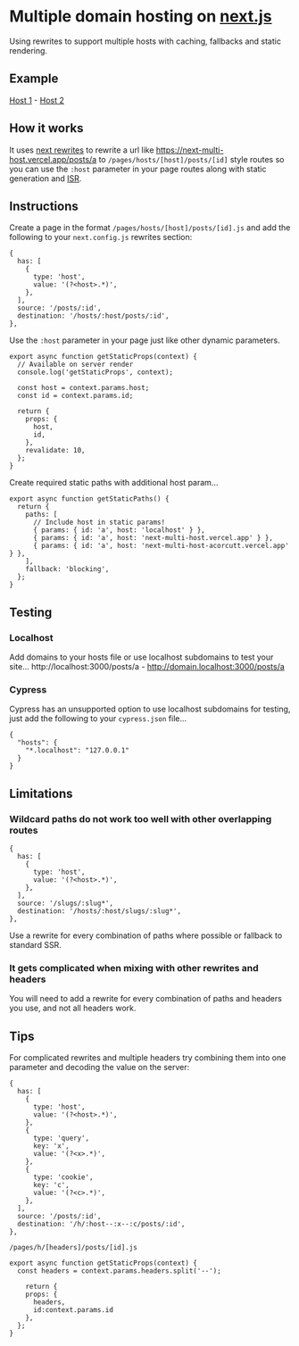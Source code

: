 # Multiple domain hosting on [next.js](https://nextjs.org)

Using rewrites to support multiple hosts with caching, fallbacks and static rendering.

## Example

[Host 1](https://next-multi-host.vercel.app) - [Host 2](https://next-multi-host-acorcutt.vercel.app)

## How it works

It uses [next rewrites](https://nextjs.org/docs/api-reference/next.config.js/rewrites) to rewrite a url like https://next-multi-host.vercel.app/posts/a to `/pages/hosts/[host]/posts/[id]` style routes so you can use the `:host` parameter in your page routes along with static generation and [ISR](https://nextjs.org/docs/basic-features/data-fetching#incremental-static-regeneration).

## Instructions

Create a page in the format `/pages/hosts/[host]/posts/[id].js` and add the following to your `next.config.js` rewrites section:

```
{
  has: [
    {
      type: 'host',
      value: '(?<host>.*)',
    },
  ],
  source: '/posts/:id',
  destination: '/hosts/:host/posts/:id',
},
```

Use the `:host` parameter in your page just like other dynamic parameters.

```
export async function getStaticProps(context) {
  // Available on server render
  console.log('getStaticProps', context);

  const host = context.params.host;
  const id = context.params.id;

  return {
    props: {
      host,
      id,
    },
    revalidate: 10,
  };
}
```

Create required static paths with additional host param...

```
export async function getStaticPaths() {
  return {
    paths: [
      // Include host in static params!
      { params: { id: 'a', host: 'localhost' } },
      { params: { id: 'a', host: 'next-multi-host.vercel.app' } },
      { params: { id: 'a', host: 'next-multi-host-acorcutt.vercel.app' } },
    ],
    fallback: 'blocking',
  };
}
```

## Testing

### Localhost

Add domains to your hosts file or use localhost subdomains to test your site...
http://localhost:3000/posts/a - http://domain.localhost:3000/posts/a

### Cypress

Cypress has an unsupported option to use localhost subdomains for testing, just add the following to your `cypress.json` file...

```
{
  "hosts": {
    "*.localhost": "127.0.0.1"
  }
}

```

## Limitations

### Wildcard paths do not work too well with other overlapping routes

```
{
  has: [
    {
      type: 'host',
      value: '(?<host>.*)',
    },
  ],
  source: '/slugs/:slug*',
  destination: '/hosts/:host/slugs/:slug*',
},
```

Use a rewrite for every combination of paths where possible or fallback to standard SSR.

### It gets complicated when mixing with other rewrites and headers

You will need to add a rewrite for every combination of paths and headers you use, and not all headers work.

## Tips

For complicated rewrites and multiple headers try combining them into one parameter and decoding the value on the server:

```
{
  has: [
    {
      type: 'host',
      value: '(?<host>.*)',
    },
    {
      type: 'query',
      key: 'x',
      value: '(?<x>.*)',
    },
    {
      type: 'cookie',
      key: 'c',
      value: '(?<c>.*)',
    },
  ],
  source: '/posts/:id',
  destination: '/h/:host--:x--:c/posts/:id',
},
```

`/pages/h/[headers]/posts/[id].js`

```
export async function getStaticProps(context) {
  const headers = context.params.headers.split('--');

    return {
    props: {
      headers,
      id:context.params.id
    },
  };
}
```
